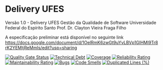 # Delivery UFES
Versão 1.0 - Delivery UFES
Gestão da Qualidade de Software
Universidade Federal do Espírito Santo
Prof. Dr. Clayton Vieira Fraga Filho


A especificação preliminar está disponível no seguinte link https://docs.google.com/document/d/1OelRmK6zwGt9uYvLBVp1GIHMl9Tr8rK2YEMtjReMmIs/edit?usp=sharing




[![Quality Gate Status](https://sonarcloud.io/api/project_badges/measure?project=claytonfraga_delivery_ufes&metric=alert_status)](https://sonarcloud.io/summary/new_code?id=claytonfraga_delivery_ufes)
[![Technical Debt](https://sonarcloud.io/api/project_badges/measure?project=claytonfraga_delivery_ufes&metric=sqale_index)](https://sonarcloud.io/summary/new_code?id=claytonfraga_delivery_ufes)
[![Coverage](https://sonarcloud.io/api/project_badges/measure?project=claytonfraga_delivery_ufes&metric=coverage)](https://sonarcloud.io/summary/new_code?id=claytonfraga_delivery_ufes)
[![Reliability Rating](https://sonarcloud.io/api/project_badges/measure?project=claytonfraga_delivery_ufes&metric=reliability_rating)](https://sonarcloud.io/summary/new_code?id=claytonfraga_delivery_ufes)
[![Maintainability Rating](https://sonarcloud.io/api/project_badges/measure?project=claytonfraga_delivery_ufes&metric=sqale_rating)](https://sonarcloud.io/summary/new_code?id=claytonfraga_delivery_ufes)
[![Bugs](https://sonarcloud.io/api/project_badges/measure?project=claytonfraga_delivery_ufes&metric=bugs)](https://sonarcloud.io/summary/new_code?id=claytonfraga_delivery_ufes)
[![Code Smells](https://sonarcloud.io/api/project_badges/measure?project=claytonfraga_delivery_ufes&metric=code_smells)](https://sonarcloud.io/summary/new_code?id=claytonfraga_delivery_ufes)
[![Duplicated Lines (%)](https://sonarcloud.io/api/project_badges/measure?project=claytonfraga_delivery_ufes&metric=duplicated_lines_density)](https://sonarcloud.io/summary/new_code?id=claytonfraga_delivery_ufes)
